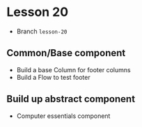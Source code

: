 # Lesson 20
* Branch `lesson-20`

## Common/Base component
* Build a base Column for footer columns
* Build a Flow to test footer

## Build up abstract component
* Computer essentials component